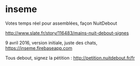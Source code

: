 # inseme
Votes temps réel pour assemblées, façon NuitDebout

http://www.slate.fr/story/116483/mains-nuit-debout-signes

9 avril 2016, version initiale, juste des chats, https://inseme.firebaseapp.com

Tous debout, signez la pétition : http://petition.nuitdebout.fr/fr